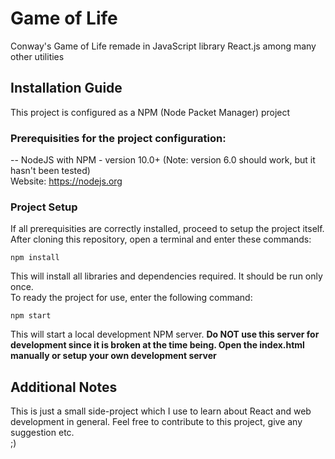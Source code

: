 # Game of Life
Conway's Game of Life remade in JavaScript library React.js among many other utilities

## Installation Guide
This project is configured as a NPM (Node Packet Manager) project  

### Prerequisities for the project configuration:  
-- NodeJS with NPM - version 10.0+ (Note: version 6.0 should work, but it hasn't been tested)  
Website: https://nodejs.org

### Project Setup
If all prerequisities are correctly installed, proceed to setup the project itself.  
After cloning this repository, open a terminal and enter these commands:  
```
npm install
```  
This will install all libraries and dependencies required. It should be run only once.  
To ready the project for use, enter the following command:  
```
npm start
```  
This will start a local development NPM server. __Do NOT use this server for development since it is broken at the time being. Open the index.html manually or setup your own development server__

## Additional Notes
This is just a small side-project which I use to learn about React and web development in general. Feel free to contribute to this project, give any suggestion etc.  
;)
